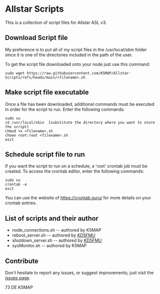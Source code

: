# Allstar Scripts

This is a collection of script files for Allstar ASL v3.

## Download Script file

My preference is to put all of my script files in the /usr/local/sbin folder since it is one of the directories included in the path of the user.

To get the script file downloaded onto your node just use this command:
```
sudo wget https://raw.githubusercontent.com/K5MAP/Allstar-Scripts/refs/heads/main/<filename>.sh
```

## Make script file executable

Once a file has been downloaded, additional commands must be executed in order for the script to run.  Enter the following commands:
```
sudo su
cd /usr/local/sbin  [substitute the directory where you want to store the script]
chmod +x <filename>.sh
chown root:root <filename>.sh
exit
```

## Schedule script file to run

If you want the script to run on a schedule, a 'root' crontab job must be created.  To access the crontab editor, enter the following commands:
```
sudo su
crontab -e
exit
```
You can use the website of https://crontab.guru/ for more details on your crontab entries.

## List of scripts and their author

* node_connections.sh -- authored by K5MAP
* reboot_server.sh -- authored by [KD5FMU](https://github.com/KD5FMU/)
* shutdown_server.sh -- authored by [KD5FMU](https://github.com/KD5FMU/)
* sysMonitor.sh -- authored by K5MAP

## Contribute

Don't hesitate to report any issues, or suggest improvements; just visit the [issues page](https://github.com/k5map/Allstar-Scripts/issues).

73 DE K5MAP
